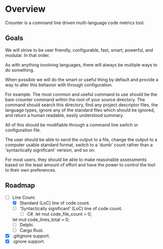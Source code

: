 # Overview #

Crounter is a command line driven multi-language code metrics tool. 

## Goals ##

We will strive to be user friendly, configurable, fast, smart, powerful, and modular. In that order.

As with anything involving languages, there will always be multiple ways to do something.

When possible we will do the smart or useful thing by default and provide a way to alter this behavior with through configuration.

For example. The most common and useful command to use should be the bare crounter command
within the root of your source directory. The command should search this directory, find
any project descriptor files, the language types, ignore any of the standard files which should be ignored, and return a human readable, easily understood summary.

All of this should be modifiable through a command line switch or configuration file.

The user should be able to send the output to a file, change the output to a computer usable standard format, switch to a 'dumb' count rather than a 'syntactically significant' version, and so on.

For most users, they should be able to make reasonable assessments based on the least amount of effort and have the power to control the tool to their own preferences.

## Roadmap ##

- [ ] Line Count.
    - [x] Standard (LoC) line of code count.
    - [ ] 'Syntactically significant' (LoC) line of code count.
        - [ ] C#.
    let mut code_file_count = 0;

    let mut code_lines_total = 0;
    - [ ] Delphi.
    - [ ] Cargo Rust.

- [x] .gitignore support.
- [x] .ignore support.